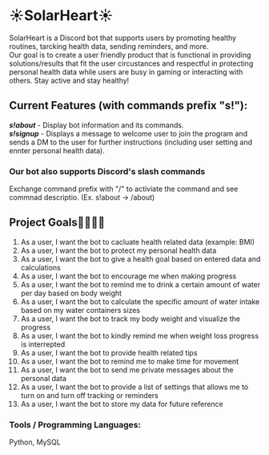 # :sunny:SolarHeart:sunny:
SolarHeart is a Discord bot that supports users by promoting healthy routines, tarcking health data, sending reminders, and more.\
Our goal is to create a user friendly product that is functional in providing solutions/results that fit the user circustances and respectful in protecting personal health data while users are busy in gaming or interacting with others. Stay active and stay healthy!

## Current Features (with commands prefix "s!"):
***s!about*** - Display bot information and its commands.\
***s!signup*** - Displays a message to welcome user to join the program and sends a DM to the user for further instructions (including user setting and ennter personal health data).

### Our bot also supports Discord's slash commands
Exchange command prefix with "/" to activiate the command and see commnad descriptio. (Ex. s!about -> /about)

## Project Goals:woman_health_worker::man_health_worker:
1. As a user, I want the bot to cacluate health related data (example: BMI)
2. As a user, I want the bot to protect my personal health data
3. As a user, I want the bot to give a health goal based on entered data and calculations
4. As a user, I want the bot to encourage me when making progress
5. As a user, I want the bot to remind me to drink a certain amount of water per day based on body weight
6. As a user, I want the bot to calculate the specific amount of water intake based on my water containers sizes
7. As a user, I want the bot to track my body weight and visualize the progress
8. As a user, I want the bot to kindly remind me when weight loss progress is interrepted
9. As a user, I want the bot to provide health related tips
10. As a user, I want the bot to remind me to make time for movement
11. As a user, I want the bot to send me private messages about the personal data
12. As a user, I want the bot to provide a list of settings that allows me to turn on and turn off tracking or reminders
13. As a user, I want the bot to store my data for future reference

### Tools / Programming Languages:
Python, MySQL
